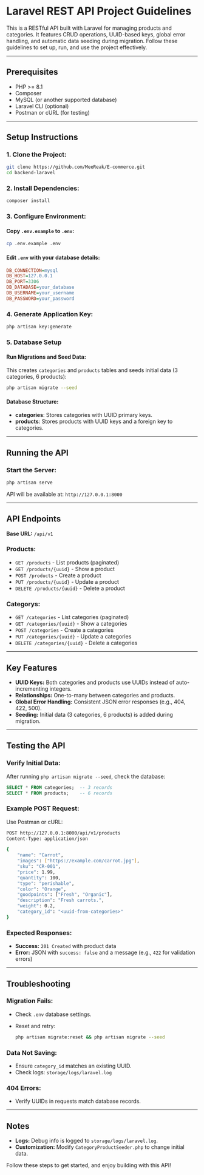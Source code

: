 # Laravel REST API Project Guidelines

This is a RESTful API built with Laravel for managing products and categories. It features CRUD operations, UUID-based keys, global error handling, and automatic data seeding during migration. Follow these guidelines to set up, run, and use the project effectively.

---

## Prerequisites

- PHP >= 8.1
- Composer
- MySQL (or another supported database)
- Laravel CLI (optional)
- Postman or cURL (for testing)

---

## Setup Instructions

### 1. Clone the Project:

```bash
git clone https://github.com/MeeReak/E-commerce.git
cd backend-laravel
```

### 2. Install Dependencies:

```bash
composer install
```

### 3. Configure Environment:

#### Copy `.env.example` to `.env`:

```bash
cp .env.example .env
```

#### Edit `.env` with your database details:

```ini
DB_CONNECTION=mysql
DB_HOST=127.0.0.1
DB_PORT=3306
DB_DATABASE=your_database
DB_USERNAME=your_username
DB_PASSWORD=your_password
```

### 4. Generate Application Key:

```bash
php artisan key:generate
```

### 5. Database Setup

#### Run Migrations and Seed Data:

This creates `categories` and `products` tables and seeds initial data (3 categories, 6 products):

```bash
php artisan migrate --seed
```

#### Database Structure:

- **categories**: Stores categories with UUID primary keys.
- **products**: Stores products with UUID keys and a foreign key to categories.

---

## Running the API

### Start the Server:

```bash
php artisan serve
```

API will be available at: `http://127.0.0.1:8000`

---

## API Endpoints

**Base URL:** `/api/v1`

### Products:
- `GET /products` - List products (paginated)
- `GET /products/{uuid}` - Show a product
- `POST /products` - Create a product
- `PUT /products/{uuid}` - Update a product
- `DELETE /products/{uuid}` - Delete a product

### Categorys:
- `GET /categories` - List categories (paginated)
- `GET /categories/{uuid}` - Show a categories
- `POST /categories` - Create a categories
- `PUT /categories/{uuid}` - Update a categories
- `DELETE /categories/{uuid}` - Delete a categories

---

## Key Features

- **UUID Keys:** Both categories and products use UUIDs instead of auto-incrementing integers.
- **Relationships:** One-to-many between categories and products.
- **Global Error Handling:** Consistent JSON error responses (e.g., 404, 422, 500).
- **Seeding:** Initial data (3 categories, 6 products) is added during migration.

---

## Testing the API

### Verify Initial Data:

After running `php artisan migrate --seed`, check the database:

```sql
SELECT * FROM categories;  -- 3 records
SELECT * FROM products;    -- 6 records
```

### Example POST Request:

Use Postman or cURL:

```bash
POST http://127.0.0.1:8000/api/v1/products
Content-Type: application/json

{
    "name": "Carrot",
    "images": ["https://example.com/carrot.jpg"],
    "sku": "CR-001",
    "price": 1.99,
    "quantity": 100,
    "type": "perishable",
    "color": "Orange",
    "goodpoints": ["Fresh", "Organic"],
    "description": "Fresh carrots.",
    "weight": 0.2,
    "category_id": "<uuid-from-categories>"
}
```

### Expected Responses:

- **Success:** `201 Created` with product data
- **Error:** JSON with `success: false` and a message (e.g., `422` for validation errors)

---

## Troubleshooting

### Migration Fails:
- Check `.env` database settings.
- Reset and retry:

  ```bash
  php artisan migrate:reset && php artisan migrate --seed
  ```

### Data Not Saving:
- Ensure `category_id` matches an existing UUID.
- Check logs: `storage/logs/laravel.log`

### 404 Errors:
- Verify UUIDs in requests match database records.

---

## Notes

- **Logs:** Debug info is logged to `storage/logs/laravel.log`.
- **Customization:** Modify `CategoryProductSeeder.php` to change initial data.

Follow these steps to get started, and enjoy building with this API!

